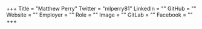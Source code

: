 +++
Title = "Matthew Perry"
Twitter = "mlperry81"
LinkedIn = ""
GitHub = ""
Website = ""
Employer = ""
Role = ""
Image = ""
GitLab = ""
Facebook = ""
+++
